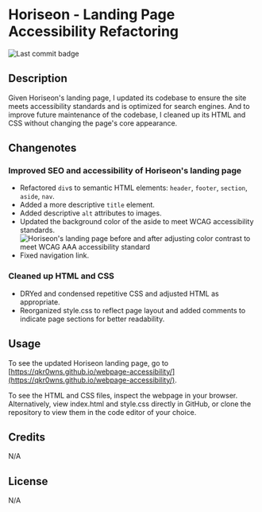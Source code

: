 # Horiseon - Landing Page Accessibility Refactoring

![Last commit badge](https://img.shields.io/github/last-commit/qkr0wns/webpage-accessibility)

## Description
Given Horiseon's landing page, I updated its codebase to ensure the site meets accessibility standards and is optimized for search engines.
And to improve future maintenance of the codebase, I cleaned up its HTML and CSS without changing the page's core appearance.

## Changenotes

### Improved SEO and accessibility of Horiseon's landing page
- Refactored `div`s to semantic HTML elements: `header`, `footer`, `section`, `aside`, `nav`.
- Added a more descriptive `title` element.
- Added descriptive `alt` attributes to images.
- Updated the background color of the aside to meet WCAG accessibility standards.
![Horiseon's landing page before and after adjusting color contrast to meet WCAG AAA accessibility standard](https://user-images.githubusercontent.com/115042610/223944297-a6655ffa-16c8-474d-b310-14090fd7b0ac.jpg)
- Fixed navigation link.

### Cleaned up HTML and CSS

- DRYed and condensed repetitive CSS and adjusted HTML as appropriate.
- Reorganized style.css to reflect page layout and added comments to indicate page sections for better readability.

## Usage

To see the updated Horiseon landing page, go to [https://qkr0wns.github.io/webpage-accessibility/](https://qkr0wns.github.io/webpage-accessibility/).

To see the HTML and CSS files, inspect the webpage in your browser. Alternatively, view index.html and style.css directly in GitHub, or clone the repository to view them in the code editor of your choice.

## Credits
N/A

## License
N/A
